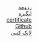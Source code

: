 <html>
  <body dir="rtl">
    <a href="https://ateferahmani.github.io/">رزومه</a><br>
    <a href="https://ateferahmani.github.io/Ateferahmani77.github.io">انگیزه</a><br>
    <a href="https://www.sololearn.com/Certificate/1024-20275547/pdf/"> certificate </a><br>
    <a href="https://github.com/ateferahmani/Ateferahmani.github.io"> Github </a><br>
    <a href="https://github.com/ateferahmani/PNU_3991_AR/blob/gh-pages/%D8%B1%D9%88%D8%B4%20%D9%BE%D8%B2%D9%88%D9%87%D8%B4.tex"> لاتک کتبی </a><br>
    </div>
  </body>
 </html>
  
